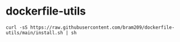 # dockerfile-utils

`curl -sS https://raw.githubusercontent.com/bram209/dockerfile-utils/main/install.sh | sh`
